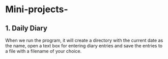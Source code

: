 # Mini-projects-

## 1. Daily Diary
When we run the program, it will create a directory with the current date as the name, 
open a text box for entering diary entries and save the entries to a file with a filename of your choice.
